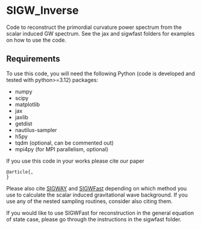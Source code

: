 # SIGW_Inverse
 
Code to reconstruct the primordial curvature power spectrum from the scalar induced GW spectrum. See the jax and sigwfast folders for examples on how to use the code. 

## Requirements

To use this code, you will need the following Python (code is developed and tested with python>=3.12) packages:

- numpy
- scipy
- matplotlib
- jax
- jaxlib
- getdist
- nautilus-sampler
- h5py
- tqdm (optional, can be commented out)
- mpi4py (for MPI parallelism, optional)


If you use this code in your works please cite our paper
```
@article{,
}
```


Please also cite [SIGWAY](https://github.com/jonaselgammal/SIGWAY) and [SIGWFast](https://github.com/Lukas-T-W/SIGWfast) depending on which method you use to calculate the scalar induced gravitational wave background. If you use any of the nested sampling routines, consider also citing them.

If you would like to use SIGWFast for reconstruction in the general equation of state case, please go through the instructions in the sigwfast folder.
